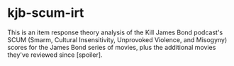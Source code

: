 # kjb-scum-irt
This is an item response theory analysis of the Kill James Bond podcast's SCUM (Smarm, Cultural Insensitivity, Unprovoked Violence, and Misogyny) scores for the James Bond series of movies, plus the additional movies they've reviewed since [spoiler].
